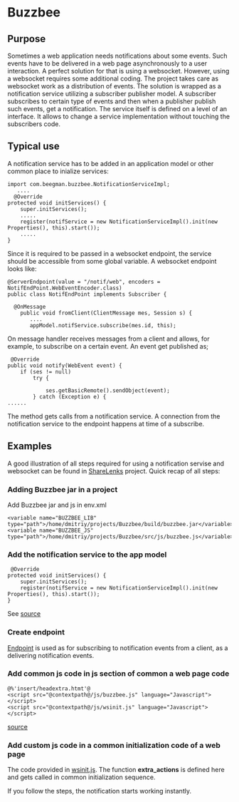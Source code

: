 # Buzzbee

## Purpose

Sometimes a web application needs notifications about some events. Such events have to be delivered in
a web page asynchronously to a user interaction. A perfect solution for that is using a websocket. However,
using a websocket requires some additional coding. The project takes care as websocket work as a distribution of events.
The solution is wrapped as a notification service utilizing a subscriber publisher model. A subscriber subscribes to certain type of events and then
when a publisher publish such events, get a notification. The service itself is defined on a level of an interface.
It allows to change a service implementation without touching the subscribers code.

## Typical use

A notification service has to be added in an application model or other common place
to inialize services:

    import com.beegman.buzzbee.NotificationServiceImpl;
       ....
      @Override
	protected void initServices() {
		super.initServices();
		.....
		register(notifService = new NotificationServiceImpl().init(new Properties(), this).start());
        .....
	}

Since it is required to be passed in a websocket endpoint, the service should be accessible from some  global variable.
A websocket endpoint looks like:

    @ServerEndpoint(value = "/notif/web", encoders = NotifEndPoint.WebEventEncoder.class)
    public class NotifEndPoint implements Subscriber {
    
      @OnMessage
      	public void fromClient(ClientMessage mes, Session s) {
           ....
           appModel.notifService.subscribe(mes.id, this);

On message handler receives messages from a client and allows, for example, to subscribe on a certain event.
An event get published as;

     @Override
	public void notify(WebEvent event) {
		if (ses != null)
			try {
				
				ses.getBasicRemote().sendObject(event);
			} catch (Exception e) {
	......
	
The method gets calls from a notification service. A connection from the notification service to the endpoint happens
at time of a subscribe.

## Examples
A good illustration of all steps required for using a notification servise and websocket can be found in
[ShareLenks](https://github.com/drogatkin/sharelinks) project.
Quick recap of all steps:
### Adding Buzzbee jar in a project
Add Buzzbee jar and js in env.xml

    <variable name="BUZZBEE_LIB" type="path">/home/dmitriy/projects/Buzzbee/build/buzzbee.jar</variable>
    <variable name="BUZZBEE_JS" type="path">/home/dmitriy/projects/Buzzbee/src/js/buzzbee.js</variable>

### Add the notification service to the app model

     @Override
	protected void initServices() {
		super.initServices();
		register(notifService = new NotificationServiceImpl().init(new Properties(), this).start());
	}
	
See [source](https://github.com/drogatkin/sharelinks/blob/69637f8ce176b682841d2bb6c1410f0d48650ccc/src/java/com/walletwizz/sharelinks/model/SharelinksModel.java#L63)

### Create endpoint
[Endpoint](https://github.com/drogatkin/sharelinks/blob/master/src/java/com/walletwizz/sharelinks/ux/ws/UIRefresher.java) is used as for
subscribing to notification events from a client, as a delivering notification events.

### Add common js code in js section of common a web page code

    @%'insert/headextra.htmt'@
    <script src="@contextpath@/js/buzzbee.js" language="Javascript"></script>
    <script src="@contextpath@/js/wsinit.js" language="Javascript"></script>
    
[source](https://github.com/drogatkin/sharelinks/blob/master/src/res/view/insert/headextra.html)

### Add custom js code in a common initialization code of a web page

The code provided in [wsinit.js](https://github.com/drogatkin/sharelinks/blob/master/src/js/wsinit.js). The function
 **extra_actions** is defined here and gets called in common initialization sequence. 

If you follow the steps, the notification starts working instantly.    

